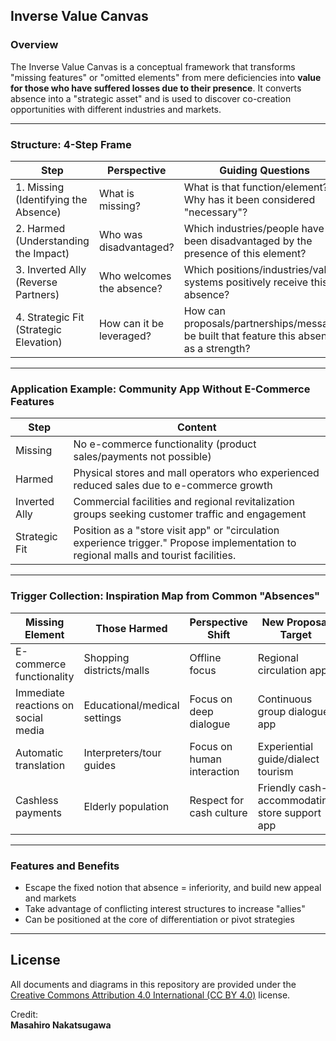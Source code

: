 ## Inverse Value Canvas

### Overview
The Inverse Value Canvas is a conceptual framework that transforms "missing features" or "omitted elements" from mere deficiencies into **value for those who have suffered losses due to their presence**. It converts absence into a "strategic asset" and is used to discover co-creation opportunities with different industries and markets.

---

### Structure: 4-Step Frame

| Step | Perspective | Guiding Questions |
|----------|------|----------|
| 1. Missing (Identifying the Absence) | What is missing? | What is that function/element? Why has it been considered "necessary"? |
| 2. Harmed (Understanding the Impact) | Who was disadvantaged? | Which industries/people have been disadvantaged by the presence of this element? |
| 3. Inverted Ally (Reverse Partners) | Who welcomes the absence? | Which positions/industries/value systems positively receive this absence? |
| 4. Strategic Fit (Strategic Elevation) | How can it be leveraged? | How can proposals/partnerships/messages be built that feature this absence as a strength? |

---

### Application Example: Community App Without E-Commerce Features

| Step | Content |
|----------|------|
| Missing | No e-commerce functionality (product sales/payments not possible) |
| Harmed | Physical stores and mall operators who experienced reduced sales due to e-commerce growth |
| Inverted Ally | Commercial facilities and regional revitalization groups seeking customer traffic and engagement |
| Strategic Fit | Position as a "store visit app" or "circulation experience trigger." Propose implementation to regional malls and tourist facilities. |

---

### Trigger Collection: Inspiration Map from Common "Absences"

| Missing Element | Those Harmed | Perspective Shift | New Proposal Target |
|------------------|---------|--------------|------------------|
| E-commerce functionality | Shopping districts/malls | Offline focus | Regional circulation app |
| Immediate reactions on social media | Educational/medical settings | Focus on deep dialogue | Continuous group dialogue app |
| Automatic translation | Interpreters/tour guides | Focus on human interaction | Experiential guide/dialect tourism |
| Cashless payments | Elderly population | Respect for cash culture | Friendly cash-accommodating store support app |

---

### Features and Benefits
- Escape the fixed notion that absence = inferiority, and build new appeal and markets
- Take advantage of conflicting interest structures to increase "allies"
- Can be positioned at the core of differentiation or pivot strategies

---

## License
All documents and diagrams in this repository are provided under the  
[Creative Commons Attribution 4.0 International (CC BY 4.0)](https://creativecommons.org/licenses/by/4.0/) license.

Credit:  
**Masahiro Nakatsugawa**